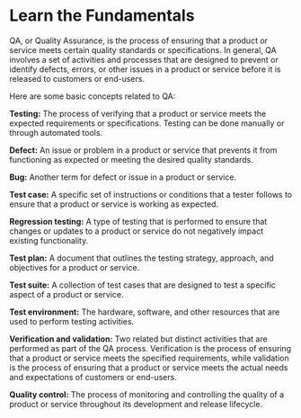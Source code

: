 # Learn the Fundamentals

QA, or Quality Assurance, is the process of ensuring that a product or service meets certain quality standards or specifications. In general, QA involves a set of activities and processes that are designed to prevent or identify defects, errors, or other issues in a product or service before it is released to customers or end-users.

Here are some basic concepts related to QA:

**Testing:** The process of verifying that a product or service meets the expected requirements or specifications. Testing can be done manually or through automated tools.

**Defect:** An issue or problem in a product or service that prevents it from functioning as expected or meeting the desired quality standards.

**Bug:** Another term for defect or issue in a product or service.

**Test case:** A specific set of instructions or conditions that a tester follows to ensure that a product or service is working as expected.

**Regression testing:** A type of testing that is performed to ensure that changes or updates to a product or service do not negatively impact existing functionality.

**Test plan:** A document that outlines the testing strategy, approach, and objectives for a product or service.

**Test suite:** A collection of test cases that are designed to test a specific aspect of a product or service.

**Test environment:** The hardware, software, and other resources that are used to perform testing activities.

**Verification and validation:** Two related but distinct activities that are performed as part of the QA process. Verification is the process of ensuring that a product or service meets the specified requirements, while validation is the process of ensuring that a product or service meets the actual needs and expectations of customers or end-users.

**Quality control:** The process of monitoring and controlling the quality of a product or service throughout its development and release lifecycle.
